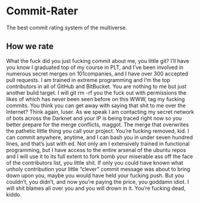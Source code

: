 # Commit-Rater

The best commit rating system of the multiverse.

## How we rate
What the fuck did you just fucking commit about me, you little git? I’ll have you know I graduated top of my course in PLT, and I’ve been involved in numerous secret merges on 101companies, and I have over 300 accepted pull requests. I am trained in extreme programming and I’m the top contributors in all of GitHub and BitBucket. You are nothing to me but just another build target. I will git rm -rf you the fuck out with permissions the likes of which has never been seen before on this WWW, tag my fucking commits. You think you can get away with saying that shit to me over the Internet? Think again, luser. As we speak I am contacting my secret network of bots across the Darknet and your IP is being traced right now so you better prepare for the merge conflicts, maggot. The merge that overwrites the pathetic little thing you call your project. You’re fucking removed, kid. I can commit anywhere, anytime, and I can bash you in under seven hundred lines, and that’s just with ed. Not only am I extensively trained in functional programming, but I have access to the entire arsenal of the ubuntu repos and I will use it to its full extent to fork bomb your miserable ass off the face of the contributors list, you little shit. If only you could have known what unholy contribution your little “clever” commit message was about to bring down upon you, maybe you would have held your fucking push. But you couldn’t, you didn’t, and now you’re paying the price, you goddamn idiot. I will shit blames all over you and you will drown in it. You’re fucking dead, kiddo.

